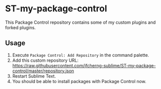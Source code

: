 # ST-my-package-control

This Package Control repository contains some of my custom plugins and forked plugins.

## Usage

1. Execute `Package Control: Add Repository` in the command palette.
1. Add this custom repository URL: https://raw.githubusercontent.com/jfcherng-sublime/ST-my-package-control/master/repository.json
1. Restart Sublime Text.
1. You should be able to install packages with Package Control now.
